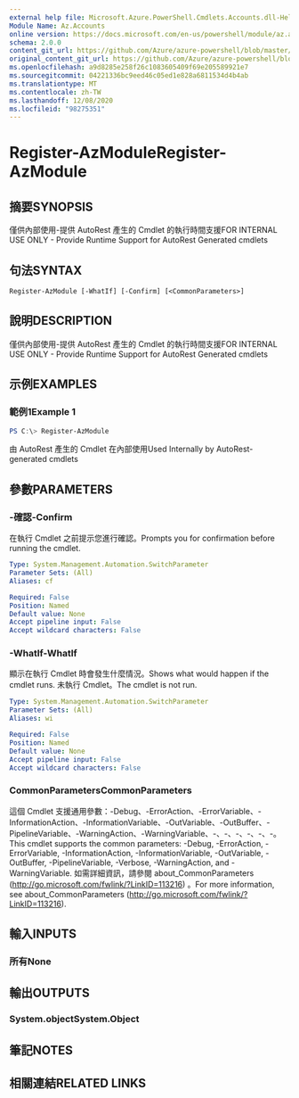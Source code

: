 ```yaml
---
external help file: Microsoft.Azure.PowerShell.Cmdlets.Accounts.dll-Help.xml
Module Name: Az.Accounts
online version: https://docs.microsoft.com/en-us/powershell/module/az.accounts/register-azmodule
schema: 2.0.0
content_git_url: https://github.com/Azure/azure-powershell/blob/master/src/Accounts/Accounts/help/Register-AzModule.md
original_content_git_url: https://github.com/Azure/azure-powershell/blob/master/src/Accounts/Accounts/help/Register-AzModule.md
ms.openlocfilehash: a9d8285e258f26c1083605409f69e205589921e7
ms.sourcegitcommit: 04221336bc9eed46c05ed1e828a6811534d4b4ab
ms.translationtype: MT
ms.contentlocale: zh-TW
ms.lasthandoff: 12/08/2020
ms.locfileid: "98275351"
---
```

# <span data-ttu-id="1fb57-101">Register-AzModule</span><span class="sxs-lookup"><span data-stu-id="1fb57-101">Register-AzModule</span></span>

## <span data-ttu-id="1fb57-102">摘要</span><span class="sxs-lookup"><span data-stu-id="1fb57-102">SYNOPSIS</span></span>
<span data-ttu-id="1fb57-103">僅供內部使用-提供 AutoRest 產生的 Cmdlet 的執行時間支援</span><span class="sxs-lookup"><span data-stu-id="1fb57-103">FOR INTERNAL USE ONLY - Provide Runtime Support for AutoRest Generated cmdlets</span></span>

## <span data-ttu-id="1fb57-104">句法</span><span class="sxs-lookup"><span data-stu-id="1fb57-104">SYNTAX</span></span>

```
Register-AzModule [-WhatIf] [-Confirm] [<CommonParameters>]
```

## <span data-ttu-id="1fb57-105">說明</span><span class="sxs-lookup"><span data-stu-id="1fb57-105">DESCRIPTION</span></span>
<span data-ttu-id="1fb57-106">僅供內部使用-提供 AutoRest 產生的 Cmdlet 的執行時間支援</span><span class="sxs-lookup"><span data-stu-id="1fb57-106">FOR INTERNAL USE ONLY - Provide Runtime Support for AutoRest Generated cmdlets</span></span>

## <span data-ttu-id="1fb57-107">示例</span><span class="sxs-lookup"><span data-stu-id="1fb57-107">EXAMPLES</span></span>

### <span data-ttu-id="1fb57-108">範例1</span><span class="sxs-lookup"><span data-stu-id="1fb57-108">Example 1</span></span>
```powershell
PS C:\> Register-AzModule
```

<span data-ttu-id="1fb57-109">由 AutoRest 產生的 Cmdlet 在內部使用</span><span class="sxs-lookup"><span data-stu-id="1fb57-109">Used Internally by AutoRest-generated cmdlets</span></span>

## <span data-ttu-id="1fb57-110">參數</span><span class="sxs-lookup"><span data-stu-id="1fb57-110">PARAMETERS</span></span>

### <span data-ttu-id="1fb57-111">-確認</span><span class="sxs-lookup"><span data-stu-id="1fb57-111">-Confirm</span></span>
<span data-ttu-id="1fb57-112">在執行 Cmdlet 之前提示您進行確認。</span><span class="sxs-lookup"><span data-stu-id="1fb57-112">Prompts you for confirmation before running the cmdlet.</span></span>

```yaml
Type: System.Management.Automation.SwitchParameter
Parameter Sets: (All)
Aliases: cf

Required: False
Position: Named
Default value: None
Accept pipeline input: False
Accept wildcard characters: False
```

### <span data-ttu-id="1fb57-113">-WhatIf</span><span class="sxs-lookup"><span data-stu-id="1fb57-113">-WhatIf</span></span>
<span data-ttu-id="1fb57-114">顯示在執行 Cmdlet 時會發生什麼情況。</span><span class="sxs-lookup"><span data-stu-id="1fb57-114">Shows what would happen if the cmdlet runs.</span></span> <span data-ttu-id="1fb57-115">未執行 Cmdlet。</span><span class="sxs-lookup"><span data-stu-id="1fb57-115">The cmdlet is not run.</span></span>

```yaml
Type: System.Management.Automation.SwitchParameter
Parameter Sets: (All)
Aliases: wi

Required: False
Position: Named
Default value: None
Accept pipeline input: False
Accept wildcard characters: False
```

### <span data-ttu-id="1fb57-116">CommonParameters</span><span class="sxs-lookup"><span data-stu-id="1fb57-116">CommonParameters</span></span>
<span data-ttu-id="1fb57-117">這個 Cmdlet 支援通用參數：-Debug、-ErrorAction、-ErrorVariable、-InformationAction、-InformationVariable、-OutVariable、-OutBuffer、-PipelineVariable、-WarningAction、-WarningVariable、-、-、-、-、-、-。</span><span class="sxs-lookup"><span data-stu-id="1fb57-117">This cmdlet supports the common parameters: -Debug, -ErrorAction, -ErrorVariable, -InformationAction, -InformationVariable, -OutVariable, -OutBuffer, -PipelineVariable, -Verbose, -WarningAction, and -WarningVariable.</span></span> <span data-ttu-id="1fb57-118">如需詳細資訊，請參閱 about_CommonParameters (http://go.microsoft.com/fwlink/?LinkID=113216) 。</span><span class="sxs-lookup"><span data-stu-id="1fb57-118">For more information, see about_CommonParameters (http://go.microsoft.com/fwlink/?LinkID=113216).</span></span>

## <span data-ttu-id="1fb57-119">輸入</span><span class="sxs-lookup"><span data-stu-id="1fb57-119">INPUTS</span></span>

### <span data-ttu-id="1fb57-120">所有</span><span class="sxs-lookup"><span data-stu-id="1fb57-120">None</span></span>

## <span data-ttu-id="1fb57-121">輸出</span><span class="sxs-lookup"><span data-stu-id="1fb57-121">OUTPUTS</span></span>

### <span data-ttu-id="1fb57-122">System.object</span><span class="sxs-lookup"><span data-stu-id="1fb57-122">System.Object</span></span>
## <span data-ttu-id="1fb57-123">筆記</span><span class="sxs-lookup"><span data-stu-id="1fb57-123">NOTES</span></span>

## <span data-ttu-id="1fb57-124">相關連結</span><span class="sxs-lookup"><span data-stu-id="1fb57-124">RELATED LINKS</span></span>
